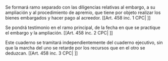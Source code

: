 Se formará ramo separado con las diligencias relativas al embargo, a su ampliación y al procedimiento de apremio, que tiene por objeto realizar los bienes embargados y hacer pago al acreedor. [[Art. 458 inc. 1 CPC| ]]

Se pondrá testimonio en el ramo principal, de la fecha en que se practique el embargo y la ampliación. [[Art. 458 inc. 2 CPC| ]]

Este cuaderno se tramitará independientemente del cuaderno ejecutivo, sin que la marcha del uno se retarde por los recursos que en el otro se deduzcan. [[Art. 458 inc. 3 CPC| ]]